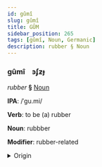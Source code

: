 ```yaml
---
id: gûmî
slug: gûmî
title: GÛM
sidebar_position: 265
tags: [gûmî, Noun, Germanic]
description: rubber § Noun
---
```


### gûmî&emsp;<span kind="abugida">ꜿʄƶɟ</span>

*rubber* **§** [Noun](../../tags/Noun)

**IPA**: /ˈgu.mi/

**Verb**: to be (a) rubber

**Noun**: rubbber

**Modifier**: rubber-related

<details>
    <summary>Origin</summary>
    German Gummi /ˈɡʊmi/<br/>
    <em>Germanic Language Family</em>
</details>